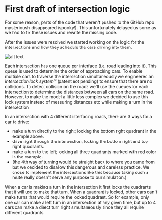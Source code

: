 # First draft of intersection logic

For some reason, parts of the code that weren't pushed to the GitHub repo mysteriously disappeared (spooky!). This unfortunately delayed us some as we had to fix these issues and rewrite the missing code.

After the issues were resolved we started working on the logic for the intersections and how they schedule the cars driving into them.

![alt text](https://imgur.com/mXAoY0H.png)

Each intersection has one queue per interface (i.e. road leading into it). This queue is used to determine the order of approaching cars. To enable multiple cars to traverse the intersection simultaneously we engineered an _intersection lock system™_ (patent not pending) to ensure that there are no collisions. To detect collision on the roads we'll use the queues for each intersection to determine the distances between all cars on the same road. However, to make the model a little less complex we decided to use this lock system instead of measuring distances etc while making a turn in the intersection.

In an intersection with 4 different interfacing roads, there are 3 ways for a car to drive:
- make a turn directly to the right; locking the bottom right quadrant in the example above.
- drive right through the intersection; locking the bottom right and top right quadrants.
- make a turn to the left; locking all three quadrants marked with red color in the example.
- (the 4th way of turning would be straight back to where you came from but we decided to disallow this dangerous and careless practice. We chose to implement the intersections like this because taking such a route really doesn't serve any purpose to our simulation.)

When a car is making a turn in the intersection it first locks the quadrants that it will use to make that turn. When a quadrant is locked, other cars can't make turns that would require the locked quadrant. So for example, only one car can make a left turn in an intersection at any given time, but up to 4 cars can make a direct turn right simultaneously since they all require different quadrants.
